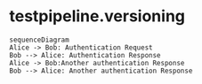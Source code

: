 # testpipeline.versioning
```mermaid
sequenceDiagram
Alice -> Bob: Authentication Request
Bob --> Alice: Authentication Response
Alice -> Bob:Another authentication Response
Bob --> Alice: Another authentication Response
```
